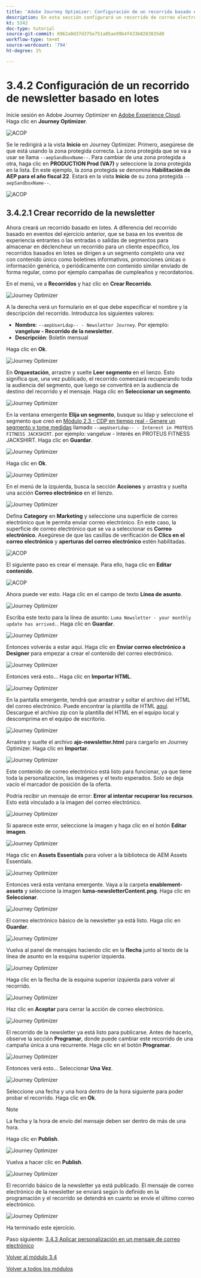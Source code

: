```yaml
---
title: 'Adobe Journey Optimizer: Configuración de un recorrido basado en lotes'
description: En esta sección configurará un recorrido de correo electrónico por lotes para enviar una newsletter
kt: 5342
doc-type: tutorial
source-git-commit: 6962a0d37d375e751a05ae99b4f433b0283835d0
workflow-type: tm+mt
source-wordcount: '794'
ht-degree: 1%

---
```


# 3.4.2 Configuración de un recorrido de newsletter basado en lotes

Inicie sesión en Adobe Journey Optimizer en [Adobe Experience Cloud](https://experience.adobe.com). Haga clic en **Journey Optimizer**.

![ACOP](./../../../modules/ajo-b2c/module3.2/images/acophome.png)

Se le redirigirá a la vista **Inicio** en Journey Optimizer. Primero, asegúrese de que está usando la zona protegida correcta. La zona protegida que se va a usar se llama `--aepSandboxName--`. Para cambiar de una zona protegida a otra, haga clic en **PRODUCTION Prod (VA7)** y seleccione la zona protegida en la lista. En este ejemplo, la zona protegida se denomina **Habilitación de AEP para el año fiscal 22**. Estará en la vista **Inicio** de su zona protegida `--aepSandboxName--`.

![ACOP](./../../../modules/ajo-b2c/module3.2/images/acoptriglp.png)

## 3.4.2.1 Crear recorrido de la newsletter

Ahora creará un recorrido basado en lotes. A diferencia del recorrido basado en eventos del ejercicio anterior, que se basa en los eventos de experiencia entrantes o las entradas o salidas de segmentos para almacenar en déclencheur un recorrido para un cliente específico, los recorridos basados en lotes se dirigen a un segmento completo una vez con contenido único como boletines informativos, promociones únicas o información genérica, o periódicamente con contenido similar enviado de forma regular, como por ejemplo campañas de cumpleaños y recordatorios.

En el menú, ve a **Recorridos** y haz clic en **Crear Recorrido**.

![Journey Optimizer](./images/oc43.png)

A la derecha verá un formulario en el que debe especificar el nombre y la descripción del recorrido. Introduzca los siguientes valores:

- **Nombre**: `--aepUserLdap-- - Newsletter Journey`. Por ejemplo: **vangeluw - Recorrido de la newsletter**.
- **Descripción**: Boletín mensual

Haga clic en **Ok**.

![Journey Optimizer](./images/batchj2.png)

En **Orquestación**, arrastre y suelte **Leer segmento** en el lienzo. Esto significa que, una vez publicado, el recorrido comenzará recuperando toda la audiencia del segmento, que luego se convertirá en la audiencia de destino del recorrido y el mensaje. Haga clic en **Seleccionar un segmento**.

![Journey Optimizer](./images/batchj3.png)

En la ventana emergente **Elija un segmento**, busque su ldap y seleccione el segmento que creó en [Módulo 2.3 - CDP en tiempo real - Genere un segmento y tome medidas](./../../../modules/rtcdp-b2c/module2.3/real-time-cdp-build-a-segment-take-action.md) llamado `--aepUserLdap-- - Interest in PROTEUS FITNESS JACKSHIRT`. por ejemplo: vangeluw - Interés en PROTEUS FITNESS JACKSHIRT. Haga clic en **Guardar**.

![Journey Optimizer](./images/batchj5.png)

Haga clic en **Ok**.

![Journey Optimizer](./images/batchj6.png)

En el menú de la izquierda, busca la sección **Acciones** y arrastra y suelta una acción **Correo electrónico** en el lienzo.

![Journey Optimizer](./images/batchj7.png)

Defina **Category** en **Marketing** y seleccione una superficie de correo electrónico que le permita enviar correo electrónico. En este caso, la superficie de correo electrónico que se va a seleccionar es **Correo electrónico**. Asegúrese de que las casillas de verificación de **Clics en el correo electrónico** y **aperturas del correo electrónico** estén habilitadas.

![ACOP](./images/journeyactions1eee.png)

El siguiente paso es crear el mensaje. Para ello, haga clic en **Editar contenido**.

![ACOP](./images/journeyactions2.png)

Ahora puede ver esto. Haga clic en el campo de texto **Línea de asunto**.

![Journey Optimizer](./images/batch4.png)

Escriba este texto para la línea de asunto: `Luma Newsletter - your monthly update has arrived.`. Haga clic en **Guardar**.

![Journey Optimizer](./images/batch5.png)

Entonces volverás a estar aquí. Haga clic en **Enviar correo electrónico a Designer** para empezar a crear el contenido del correo electrónico.

![Journey Optimizer](./images/batch6.png)

Entonces verá esto... Haga clic en **Importar HTML**.

![Journey Optimizer](./images/batch7.png)

En la pantalla emergente, tendrá que arrastrar y soltar el archivo del HTML del correo electrónico. Puede encontrar la plantilla de HTML [aquí](./../../../assets/html/ajo-newsletter.html.zip). Descargue el archivo zip con la plantilla del HTML en el equipo local y descomprima en el equipo de escritorio.

![Journey Optimizer](./images/html1.png)

Arrastre y suelte el archivo **ajo-newsletter.html** para cargarlo en Journey Optimizer. Haga clic en **Importar**.

![Journey Optimizer](./images/batch8.png)

Este contenido de correo electrónico está listo para funcionar, ya que tiene toda la personalización, las imágenes y el texto esperados. Solo se deja vacío el marcador de posición de la oferta.

Podría recibir un mensaje de error: **Error al intentar recuperar los recursos**. Esto está vinculado a la imagen del correo electrónico.

![Journey Optimizer](./images/errorfetch.png)

Si aparece este error, seleccione la imagen y haga clic en el botón **Editar imagen**.

![Journey Optimizer](./images/errorfetch1.png)

Haga clic en **Assets Essentials** para volver a la biblioteca de AEM Assets Essentials.

![Journey Optimizer](./images/errorfetch2.png)

Entonces verá esta ventana emergente. Vaya a la carpeta **enablement-assets** y seleccione la imagen **luma-newsletterContent.png**. Haga clic en **Seleccionar**.

![Journey Optimizer](./images/errorfetch3.png)

El correo electrónico básico de la newsletter ya está listo. Haga clic en **Guardar**.

![Journey Optimizer](./images/ready.png)

Vuelva al panel de mensajes haciendo clic en la **flecha** junto al texto de la línea de asunto en la esquina superior izquierda.

![Journey Optimizer](./images/batch9.png)

Haga clic en la flecha de la esquina superior izquierda para volver al recorrido.

![Journey Optimizer](./images/oc79aeee.png)

Haz clic en **Aceptar** para cerrar la acción de correo electrónico.

![Journey Optimizer](./images/oc79beee.png)

El recorrido de la newsletter ya está listo para publicarse. Antes de hacerlo, observe la sección **Programar**, donde puede cambiar este recorrido de una campaña única a una recurrente. Haga clic en el botón **Programar**.

![Journey Optimizer](./images/batchj12.png)

Entonces verá esto... Seleccionar **Una Vez**.

![Journey Optimizer](./images/sch1.png)

Seleccione una fecha y una hora dentro de la hora siguiente para poder probar el recorrido. Haga clic en **Ok**.

>[!NOTE]
>
>La fecha y la hora de envío del mensaje deben ser dentro de más de una hora.

Haga clic en **Publish**.

![Journey Optimizer](./images/batchj13.png)

Vuelva a hacer clic en **Publish**.

![Journey Optimizer](./images/batchj14.png)

El recorrido básico de la newsletter ya está publicado. El mensaje de correo electrónico de la newsletter se enviará según lo definido en la programación y el recorrido se detendrá en cuanto se envíe el último correo electrónico.

![Journey Optimizer](./images/batchj14eee.png)

Ha terminado este ejercicio.

Paso siguiente: [3.4.3 Aplicar personalización en un mensaje de correo electrónico](./ex3.md)

[Volver al módulo 3.4](./journeyoptimizer.md)

[Volver a todos los módulos](../../../overview.md)
